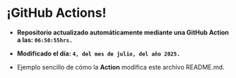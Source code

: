 # ¡GitHub Actions!
* **Repositorio actualizado automáticamente mediante una GitHub Action a las: `06:50:55hrs.`**
* **Modificado el día: `4, del mes de julio, del año 2025.`**

* Ejemplo sencillo de cómo la **Action** modifica este archivo README.md.
